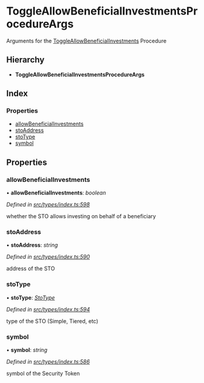 # ToggleAllowBeneficialInvestmentsProcedureArgs

Arguments for the [ToggleAllowBeneficialInvestments](../enums/_types_index_.proceduretype.md#toggleallowbeneficialinvestments) Procedure

## Hierarchy

* **ToggleAllowBeneficialInvestmentsProcedureArgs**

## Index

### Properties

* [allowBeneficialInvestments](_types_index_.toggleallowbeneficialinvestmentsprocedureargs.md#allowbeneficialinvestments)
* [stoAddress](_types_index_.toggleallowbeneficialinvestmentsprocedureargs.md#stoaddress)
* [stoType](_types_index_.toggleallowbeneficialinvestmentsprocedureargs.md#stotype)
* [symbol](_types_index_.toggleallowbeneficialinvestmentsprocedureargs.md#symbol)

## Properties

### allowBeneficialInvestments

• **allowBeneficialInvestments**: _boolean_

_Defined in_ [_src/types/index.ts:598_](https://github.com/PolymathNetwork/polymath-sdk/blob/550676f/src/types/index.ts#L598)

whether the STO allows investing on behalf of a beneficiary

### stoAddress

• **stoAddress**: _string_

_Defined in_ [_src/types/index.ts:590_](https://github.com/PolymathNetwork/polymath-sdk/blob/550676f/src/types/index.ts#L590)

address of the STO

### stoType

• **stoType**: [_StoType_](../enums/_types_index_.stotype.md)

_Defined in_ [_src/types/index.ts:594_](https://github.com/PolymathNetwork/polymath-sdk/blob/550676f/src/types/index.ts#L594)

type of the STO \(Simple, Tiered, etc\)

### symbol

• **symbol**: _string_

_Defined in_ [_src/types/index.ts:586_](https://github.com/PolymathNetwork/polymath-sdk/blob/550676f/src/types/index.ts#L586)

symbol of the Security Token

